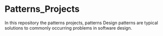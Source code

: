 # Patterns_Projects
In this repository the patterns projects, patterns Design patterns are typical solutions to commonly occurring problems in software design. 
